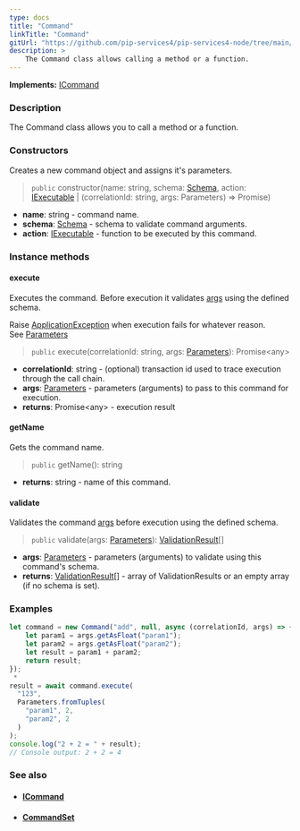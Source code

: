```yaml
---
type: docs
title: "Command"
linkTitle: "Command"
gitUrl: "https://github.com/pip-services4/pip-services4-node/tree/main/pip-services4-rpc-node"
description: > 
    The Command class allows calling a method or a function.
---
```


**Implements:** [ICommand](../icommand)

### Description

The Command class allows you to call a method or a function.

### Constructors

Creates a new command object and assigns it's parameters.

> `public` constructor(name: string, schema: [Schema](../../../data/validate/schema), action: [IExecutable](../../run/iexecutable) | (correlationId: string, args: Parameters) => Promise<any>)

- **name**: string - command name.
- **schema**: [Schema](../../../data/validate/schema) - schema to validate command arguments.
- **action**:  [IExecutable](../../../components/exec/iexecutable) - function to be executed by this command.

### Instance methods

#### execute
Executes the command. Before execution it validates [args](../../../components/exec/parameters) using the defined schema.

Raise [ApplicationException](../../errors/application_exception) when execution fails for whatever reason.  
See [Parameters](../../run/parameters)

> `public` execute(correlationId: string, args: [Parameters](../../../components/exec/parameters)): Promise\<any\>

- **correlationId**: string - (optional) transaction id used to trace execution through the call chain.
- **args**: [Parameters](../../run/parameters) - parameters (arguments) to pass to this command for execution.
- **returns**: Promise\<any\> - execution result

#### getName
Gets the command name.

> `public` getName(): string

- **returns**: string - name of this command. 

#### validate
Validates the command [args](../../run/parameters) before execution using the defined schema.

> `public` validate(args: [Parameters](../../run/parameters)): [ValidationResult](../../validate/validation_result)[]

- **args**: [Parameters](../../run/parameters) - parameters (arguments) to validate using this command's schema.
- **returns**: [ValidationResult](../../validate/validation_result)[] - array of ValidationResults or an empty array (if no schema is set).

### Examples

```typescript
let command = new Command("add", null, async (correlationId, args) => {
    let param1 = args.getAsFloat("param1");
    let param2 = args.getAsFloat("param2");
    let result = param1 + param2;
    return result;
});
 *     
result = await command.execute(
  "123",
  Parameters.fromTuples(
    "param1", 2,
    "param2", 2
  )
);
console.log("2 + 2 = " + result);
// Console output: 2 + 2 = 4

```

### See also
- #### [ICommand](../icommand)
- #### [CommandSet](../command_set) 
